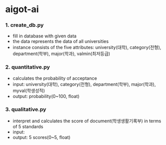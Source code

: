 # aigot-ai
### 1. create_db.py
- fill in database with given data 
- the data represents the data of all universities
- instance consists of the five attributes: university(대학), category(전형), department(학부), major(학과), valmin(최저등급)
### 2. quantitative.py
- calculates the probability of acceptance
- input: university(대학), category(전형), department(학부), major(학과), myval(학생성적)
- output: probability(0~100, float) 
### 3. qualitative.py
- interpret and calculates the score of document(학생생활기록부) in terms of 5 standards
- input: 
- output: 5 scores(0~5, float)
